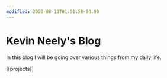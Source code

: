 ```yaml
---
modified: 2020-08-13T01:01:58-04:00
---
```


# Kevin Neely's Blog

In this blog I will be going over various things from my daily life. 

[[projects]]